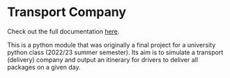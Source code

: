 # Transport Company

Check out the full documentation [here](https://kkanden.github.io/transportcompany-project/).

This is a python module that was originally a final project for a university python class (2022/23 summer semester).
Its aim is to simulate a transport (delivery) company and output an itinerary for drivers to deliver all packages
on a given day.

